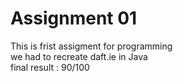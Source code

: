 # Assignment 01  
This is frist assigment for programming  
we had to recreate daft.ie in Java  
final result : 90/100
